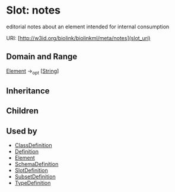 # Slot: notes


editorial notes about an element intended for internal consumption

URI: [http://w3id.org/biolink/biolinkml/meta/notes](slot_uri)
## Domain and Range

[Element](Element.md) -><sub>opt</sub> [[String](String.md)]
## Inheritance

## Children

## Used by

 * [ClassDefinition](ClassDefinition.md)
 * [Definition](Definition.md)
 * [Element](Element.md)
 * [SchemaDefinition](SchemaDefinition.md)
 * [SlotDefinition](SlotDefinition.md)
 * [SubsetDefinition](SubsetDefinition.md)
 * [TypeDefinition](TypeDefinition.md)
